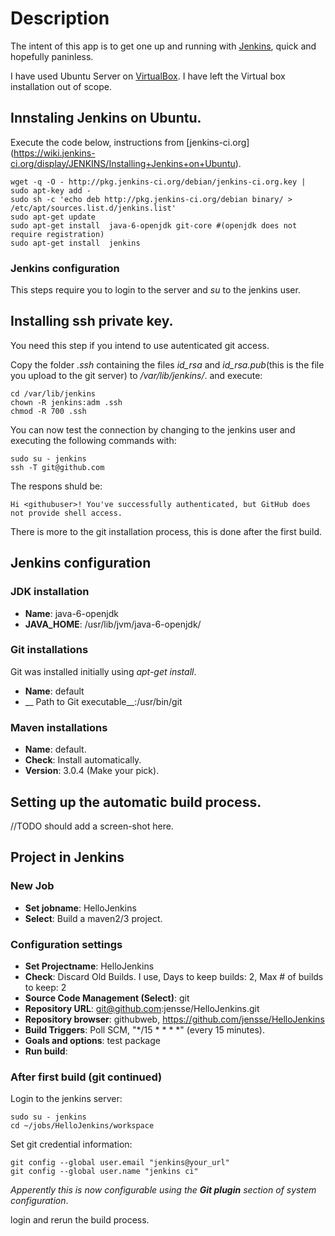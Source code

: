 Description
===========

The intent of this app is to get one up and running with [Jenkins](http://jenkins-ci.org/), quick
and hopefully paninless.

I have used Ubuntu Server on [VirtualBox](https://www.virtualbox.org/). I have left the Virtual box installation out of scope.


## Innstaling Jenkins on Ubuntu.

Execute the code below, instructions from
[jenkins-ci.org] (https://wiki.jenkins-ci.org/display/JENKINS/Installing+Jenkins+on+Ubuntu).
	
	wget -q -O - http://pkg.jenkins-ci.org/debian/jenkins-ci.org.key | sudo apt-key add -
	sudo sh -c 'echo deb http://pkg.jenkins-ci.org/debian binary/ > /etc/apt/sources.list.d/jenkins.list'
	sudo apt-get update
	sudo apt-get install  java-6-openjdk git-core #(openjdk does not require registration) 
	sudo apt-get install  jenkins 
	
	
### Jenkins configuration

This steps require you to login to the server and _su_ to the jenkins user.

	
## Installing ssh private key.

You need this step if you intend to use autenticated git access.

Copy the folder _.ssh_ containing the files _id_rsa_ and _id_rsa.pub_(this is the file you upload to the git server)
to _/var/lib/jenkins/_. and execute:


	cd /var/lib/jenkins  
	chown -R jenkins:adm .ssh  
	chmod -R 700 .ssh  

You can now test the connection by changing to the jenkins user and executing the following commands with:

	sudo su - jenkins
	ssh -T git@github.com	

The respons shuld be:  

	Hi <githubuser>! You've successfully authenticated, but GitHub does not provide shell access.

There is more to the git installation process, this is done after the first build.
 
## Jenkins configuration

	
### JDK installation

*	__Name__: java-6-openjdk
*	__JAVA_HOME__: /usr/lib/jvm/java-6-openjdk/

### Git installations

Git was installed initially using _apt-get install_.

*	__Name__: default
*	__	Path to Git executable__:/usr/bin/git

### Maven installations

*	__Name__: default.
*	__Check__: Install automatically.
*	__Version__: 3.0.4 (Make your pick).	
 
## Setting up the automatic build process.

//TODO should add a screen-shot here.


## Project  in Jenkins


### New Job

*	__Set jobname__:  HelloJenkins
*	__Select__: Build a maven2/3 project.

### Configuration settings

*	__Set Projectname__: HelloJenkins
*	__Check__: Discard Old Builds.  I use, Days to keep builds: 2, Max # of builds to keep: 2
*	__Source Code Management (Select)__: git
*	__Repository URL__: git@github.com:jensse/HelloJenkins.git
*	__Repository browser__: githubweb, https://github.com/jensse/HelloJenkins
*	__Build Triggers__: Poll SCM, "*/15 * * * *" (every 15 minutes).
*	__Goals and options__: test package
*	__Run  build__: 

### After first build (git continued)

Login to the jenkins server:
	
	sudo su - jenkins
	cd ~/jobs/HelloJenkins/workspace
	
Set git credential information:
	
	git config --global user.email "jenkins@your_url"
	git config --global user.name "jenkins ci"

_Apperently this is now configurable using the __Git plugin__ section of system configuration_.
	
login and rerun the build process.
	

